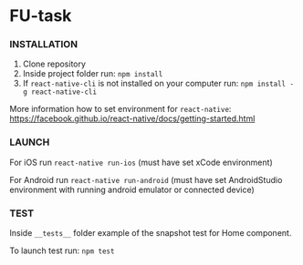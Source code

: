 # FU-task

### INSTALLATION

1. Clone repository
2. Inside project folder run: `npm install`
3. If `react-native-cli` is not installed on your computer run: `npm install -g react-native-cli`

More information how to set environment for `react-native`: https://facebook.github.io/react-native/docs/getting-started.html

### LAUNCH

For iOS run `react-native run-ios` (must have set xCode environment)

For Android run `react-native run-android` (must have set AndroidStudio environment with running android emulator or connected device)

### TEST

Inside `__tests__` folder example of the snapshot test for Home component.

To launch test run: `npm test`
